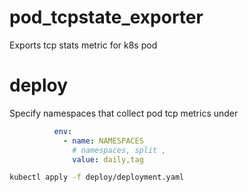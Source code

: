 # pod_tcpstate_exporter
Exports tcp stats metric for k8s pod

# deploy
Specify namespaces that collect pod tcp  metrics under
```yaml
          env:
            - name: NAMESPACES
              # namespaces, split ,
              value: daily,tag
```

```bash
kubectl apply -f deploy/deployment.yaml
```